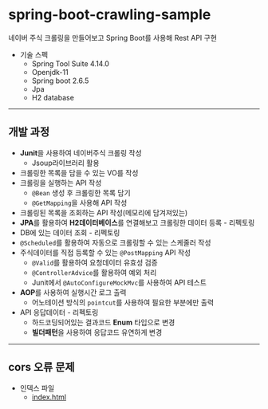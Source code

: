 # spring-boot-crawling-sample
네이버 주식 크롤링을 만들어보고 Spring Boot를 사용해 Rest API 구현

* 기술 스펙
  * Spring Tool Suite 4.14.0
  * Openjdk-11
  * Spring boot 2.6.5
  * Jpa
  * H2 database 

***

## 개발 과정

* **Junit**을 사용하여 네이버주식 크롤링 작성
  * Jsoup라이브러리 활용 
* 크롤링한 목록을 담을 수 있는 VO를 작성
* 크롤링을 실행하는 API 작성
  * `@Bean` 생성 후 크롤링한 목록 담기
  * `@GetMapping`을 사용해 API 작성
* 크롤링된 목록을 조회하는 API 작성(메모리에 담겨져있는)
* **JPA**를 활용하여 **H2데이터베이스**를 연결해보고 크롤링한 데이터 등록 - 리펙토링
* DB에 있는 데이터 조회 - 리펙토링
* `@Scheduled`를 활용하여 자동으로 크롤링할 수 있는 스케줄러 작성
* 주식데이터를 직접 등록할 수 있는 `@PostMapping` API 작성
  * `@Valid`를 활용하여 요청데이터 유효성 검증
  * `@ControllerAdvice`를 활용하여 예외 처리
  * Junit에서 `@AutoConfigureMockMvc`를 사용하여 API 테스트
* **AOP**를 사용하여 실행시간 로그 출력
  * 어노테이션 방식의 `pointcut`를 사용하여 필요한 부분에만 출력
* API 응답데이터 - 리펙토링
  * 하드코딩되어있는 결과코드 **Enum** 타입으로 변경
  * **빌더패턴**을 사용하여 응답코드 유연하게 변경

***
## cors 오류 문제
* 인덱스 파일
  * [index.html](https://github.com/SeungjinLee/spring-boot-crawling-sample/blob/master/index.html)

